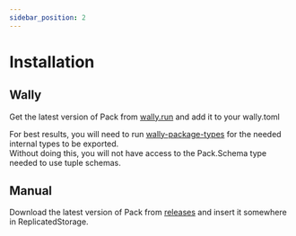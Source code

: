 ```yaml
---
sidebar_position: 2
---
```


# Installation

## Wally

Get the latest version of Pack from [wally.run](https://wally.run/package/isoopod/pack) and add it to your wally.toml

For best results, you will need to run [wally-package-types](https://crates.io/crates/wally-package-types) for the needed internal types to be exported.  
Without doing this, you will not have access to the Pack.Schema type needed to use tuple schemas.

## Manual

Download the latest version of Pack from [releases](https://github.com/isoopod/Pack/releases) and insert it somewhere in ReplicatedStorage.
